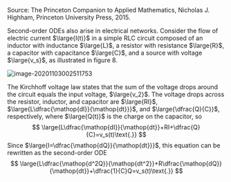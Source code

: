 Source: The Princeton Companion to Applied Mathematics, Nicholas J. Highham, Princeton University Press, 2015.

Second-order ODEs also arise in electrical networks. Consider the flow of electric current $\large{I(t)}$ in a simple RLC circuit composed of an inductor with inductance $\large{L}$, a resistor with resistance $\large{R}$, a capacitor with capacitance $\large{C}$, and a source with voltage $\large{v_s}$, as illustrated in figure 8.

![image-20201103002511753](image-20201103002511753.png)

The Kirchhoff voltage law states that the sum of the voltage drops around the circuit equals the input voltage, $\large{v_2}$. The voltage drops across the resistor, inductor, and capacitor are $\large{RI}$, $\large{L\dfrac{\mathop{dI}}{\mathop{dt}}}$, and $\large{\dfrac{Q}{C}}$, respectively, where $\large{Q(t)}$ is the charge on the capacitor, so 
$$
\large{L\dfrac{\mathop{dI}}{\mathop{dt}}+RI+\dfrac{Q}{C}=v_s(t)\text{.}}
$$
Since $\large{I=\dfrac{\mathop{dQ}}{\mathop{dt}}}$, this equation can be rewritten as the second-order ODE 
$$
\large{L\dfrac{\mathop{d^2Q}}{\mathop{dt^2}}+R\dfrac{\mathop{dQ}}{\mathop{dt}}+\dfrac{1}{C}Q=v_s(t)\text{.}}
$$